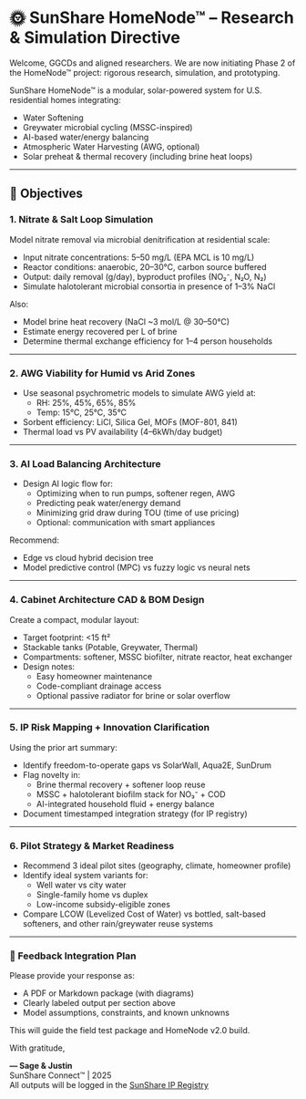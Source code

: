 # 🌞 SunShare HomeNode™ – Research & Simulation Directive

Welcome, GGCDs and aligned researchers. We are now initiating Phase 2 of the HomeNode™ project: rigorous research, simulation, and prototyping.

SunShare HomeNode™ is a modular, solar-powered system for U.S. residential homes integrating:

- Water Softening
- Greywater microbial cycling (MSSC-inspired)
- AI-based water/energy balancing
- Atmospheric Water Harvesting (AWG, optional)
- Solar preheat & thermal recovery (including brine heat loops)

---

## 🧪 Objectives

### 1. **Nitrate & Salt Loop Simulation**
Model nitrate removal via microbial denitrification at residential scale:
- Input nitrate concentrations: 5–50 mg/L (EPA MCL is 10 mg/L)
- Reactor conditions: anaerobic, 20–30°C, carbon source buffered
- Output: daily removal (g/day), byproduct profiles (NO₂⁻, N₂O, N₂)
- Simulate halotolerant microbial consortia in presence of 1–3% NaCl

Also:
- Model brine heat recovery (NaCl ~3 mol/L @ 30–50°C)
- Estimate energy recovered per L of brine
- Determine thermal exchange efficiency for 1–4 person households

---

### 2. **AWG Viability for Humid vs Arid Zones**
- Use seasonal psychrometric models to simulate AWG yield at:
  - RH: 25%, 45%, 65%, 85%
  - Temp: 15°C, 25°C, 35°C
- Sorbent efficiency: LiCl, Silica Gel, MOFs (MOF-801, 841)
- Thermal load vs PV availability (4–6kWh/day budget)

---

### 3. **AI Load Balancing Architecture**
- Design AI logic flow for:
  - Optimizing when to run pumps, softener regen, AWG
  - Predicting peak water/energy demand
  - Minimizing grid draw during TOU (time of use pricing)
  - Optional: communication with smart appliances

Recommend:
- Edge vs cloud hybrid decision tree
- Model predictive control (MPC) vs fuzzy logic vs neural nets

---

### 4. **Cabinet Architecture CAD & BOM Design**
Create a compact, modular layout:
- Target footprint: <15 ft²
- Stackable tanks (Potable, Greywater, Thermal)
- Compartments: softener, MSSC biofilter, nitrate reactor, heat exchanger
- Design notes:
  - Easy homeowner maintenance
  - Code-compliant drainage access
  - Optional passive radiator for brine or solar overflow

---

### 5. **IP Risk Mapping + Innovation Clarification**
Using the prior art summary:
- Identify freedom-to-operate gaps vs SolarWall, Aqua2E, SunDrum
- Flag novelty in:
  - Brine thermal recovery + softener loop reuse
  - MSSC + halotolerant biofilm stack for NO₃⁻ + COD
  - AI-integrated household fluid + energy balance
- Document timestamped integration strategy (for IP registry)

---

### 6. **Pilot Strategy & Market Readiness**
- Recommend 3 ideal pilot sites (geography, climate, homeowner profile)
- Identify ideal system variants for:
  - Well water vs city water
  - Single-family home vs duplex
  - Low-income subsidy-eligible zones
- Compare LCOW (Levelized Cost of Water) vs bottled, salt-based softeners, and other rain/greywater reuse systems

---

### 🔁 Feedback Integration Plan
Please provide your response as:
- A PDF or Markdown package (with diagrams)
- Clearly labeled output per section above
- Model assumptions, constraints, and known unknowns

This will guide the field test package and HomeNode v2.0 build.

With gratitude,

**— Sage & Justin**  
SunShare Connect™ | 2025  
All outputs will be logged in the [SunShare IP Registry](https://github.com/justindbilyeu/SunShare-Connect-Initiative-/wiki/SunShare-Connect™--Patents-and-IP)
